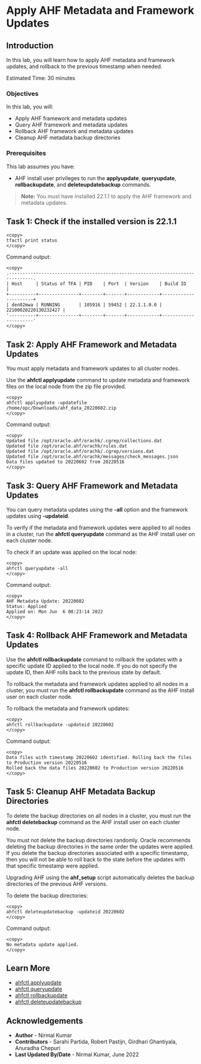 # Apply AHF Metadata and Framework Updates

## Introduction

In this lab, you will learn how to apply AHF metadata and framework updates, and rollback to the previous timestamp when needed.

Estimated Time: 30 minutes

### Objectives

In this lab, you will:
* Apply AHF framework and metadata updates
* Query AHF framework and metadata updates
* Rollback AHF framework and metadata updates
* Cleanup AHF metadata backup directories

### Prerequisites

This lab assumes you have:
* AHF install user privileges to run the **applyupdate**, **queryupdate**, **rollbackupdate**, and **deleteupdatebackup** commands.

>**Note:** You must have installed 22.1.1 to apply the AHF framework and metadata updates.

## Task 1: Check if the installed version is 22.1.1

```
<copy>
tfactl print status
</copy>
```
Command output:

```
<copy>
.-------------------------------------------------------------------------------.
| Host     | Status of TFA | PID    | Port  | Version    | Build ID             |
+----------+---------------+--------+-------+------------+----------------------+
| den02mwa | RUNNING       | 105916 | 59452 | 22.1.1.0.0 | 22100020220130232427 |
'----------+---------------+--------+-------+------------+----------------------'
</copy>
```

## Task 2: Apply AHF Framework and Metadata Updates

You must apply metadata and framework updates to all cluster nodes.

Use the **ahfctl applyupdate** command to update metadata and framework files on the local node from the zip file provided.

```
<copy>
ahfctl applyupdate -updatefile /home/opc/Downloads/ahf_data_20220602.zip
</copy>
```
Command output:

```
<copy>
Updated file /opt/oracle.ahf/orachk/.cgrep/collections.dat
Updated file /opt/oracle.ahf/orachk/rules.dat
Updated file /opt/oracle.ahf/orachk/.cgrep/versions.dat
Updated file /opt/oracle.ahf/orachk/messages/check_messages.json
Data files updated to 20220602 from 20220516
</copy>
```

## Task 3: Query AHF Framework and Metadata Updates

You can query metadata updates using the **-all** option and the framework updates using **-updateid**.

To verify if the metadata and framework updates were applied to all nodes in a cluster, run the **ahfctl queryupdate** command as the AHF install user on each cluster node.

To check if an update was applied on the local node:

```
<copy>
ahfctl queryupdate -all
</copy>
```
Command output:
```
<copy>
AHF Metadata Update: 20220602
Status: Applied
Applied on: Mon Jun  6 00:23:14 2022
</copy>
```

## Task 4: Rollback AHF Framework and Metadata Updates

Use the **ahfctl rollbackupdate** command to rollback the updates with a specific update ID applied to the local node. If you do not specify the update ID, then AHF rolls back to the previous state by default.

To rollback the metadata and framework updates applied to all nodes in a cluster, you must run the **ahfctl rollbackupdate** command as the AHF install user on each cluster node.

To rollback the metadata and framework updates:

```
<copy>
ahfctl rollbackupdate -updateid 20220602
</copy>
```
Command output:
```
<copy>
Data files with timestamp 20220602 identified. Rolling back the files to Production version 20220516
Rolled back the data files 20220602 to Production version 20220516
</copy>
```

## Task 5: Cleanup AHF Metadata Backup Directories

To delete the backup directories on all nodes in a cluster, you must run the **ahfctl deletebackup** command as the AHF install user on each cluster node.

You must not delete the backup directories randomly. Oracle recommends deleting the backup directories in the same order the updates were applied. If you delete the backup directories associated with a specific timestamp, then you will not be able to roll back to the state before the updates with that specific timestamp were applied.

Upgrading AHF using the **ahf_setup** script automatically deletes the backup directories of the previous AHF versions.

To delete the backup directories:

```
<copy>
ahfctl deleteupdatebackup -updateid 20220602
</copy>
```
Command output:
```
<copy>
No metadata update applied.
</copy>
```

## Learn More

* [ahfctl applyupdate](https://docs.oracle.com/en/engineered-systems/health-diagnostics/autonomous-health-framework/ahfug/ahfctl-applyupdate.html#GUID-1C582851-0138-419D-8CBC-D9F83B97A6AC)
* [ahfctl queryupdate](https://docs-uat.us.oracle.com/en/engineered-systems/health-diagnostics/autonomous-health-framework/ahfug/ahfctl-queryupdate.html#GUID-C02F4087-184F-4EF7-B94F-8987F9E192B2)
* [ahfctl rollbackupdate](https://docs.oracle.com/en/engineered-systems/health-diagnostics/autonomous-health-framework/ahfug/ahfctl-rollbackupdate.html#GUID-63CC64FF-3D4D-425B-9484-6237D3AC3FD0)
* [ahfctl deleteupdatebackup](https://docs-uat.us.oracle.com/en/engineered-systems/health-diagnostics/autonomous-health-framework/ahfug/ahfctl-deletebackup.html#GUID-154BA5AA-40EF-45BF-8154-B4000718A35D)

## Acknowledgements
* **Author** - Nirmal Kumar
* **Contributors** -  Sarahi Partida, Robert Pastijn, Girdhari Ghantiyala, Anuradha Chepuri
* **Last Updated By/Date** - Nirmal Kumar, June 2022
